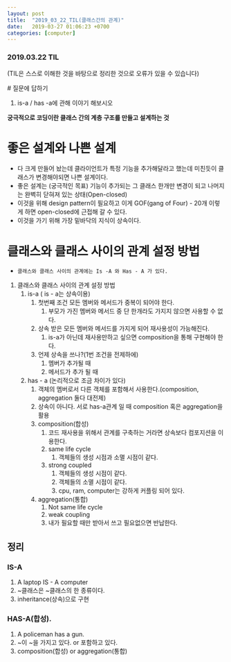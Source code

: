```yaml
---
layout: post
title:  "2019_03_22_TIL(클래스간의 관계)"
date:   2019-03-27 01:06:23 +0700
categories: [computer]
---
```


### 2019.03.22 TIL

(TIL은 스스로 이해한 것을 바탕으로 정리한 것으로 오류가 있을 수 있습니다)

\# 질문에 답하기

1. is-a / has -a에 관해 이야기 해보시오
 

**궁극적으로 코딩이란 클래스 간의 계층 구조를 만들고 설계하는 것**

# 좋은 설계와 나쁜 설계

* 다 크게 만들어 놨는데 클라이언트가 특정 기능을 추가해달라고 했는데 미친듯이 클래스가 변경해야되면 나쁜 설계이다.
* 좋은 설계는 (궁극적인 목표) 기능이 추가되는 그 클래스 한개만 변경이 되고 나머지는 완벽히 닫혀져 있는 상태(Open-closed)
* 이것을 위해 design pattern이 필요하고 이게 GOF(gang of Four) - 20개 이렇게 하면 open-closed에 근접해 갈 수 있다.
* 이것을 가기 위해 가장 밑바닥의 지식이 상속이다.

# 클래스와 클래스 사이의 관계 설정 방법
*     클래스와 클래스 사이의 관계에는 Is -A 와 Has - A 가 있다.
1. 클래스와 클래스 사이의 관계 설정 방법
    1. is-a ( is - a는 상속이용)
        1. 첫번째 조건 모든 멤버와 메서드가 중복이 되어야 한다.
            1. 부모가 가진 멤버와 메서드 중 단 한개라도 가지지 않으면 사용할 수 없다.
        2. 상속 받은 모든 멤버와 메서드를 가지게 되어 재사용성이 가능해진다.
            1. is-a가 아닌데 재사용만하고 싶으면 composition을 통해 구현해야 한다.
        3. 언제 상속을 쓰나?(1번 조건을 전제하에)
            1. 멤버가 추가될 때
            2. 메서드가 추가 될 때
    2. has - a (논리적으로 조금 차이가 있다)
        1. 객체의 멤버로서 다른 객체를 포함해서 사용한다.(composition, aggregation 둘다 대전제)
        2. 상속이 아니다. 서로 has-a관계 일 때 composition 혹은 aggregation을 활용
        1. composition(합성)
            1. 코드 재사용을 위해서 관계를 구축하는 거라면 상속보다 컴포지션을 이용한다.
            2. same life cycle
                1. 객체들의 생성 시점과 소멸 시점이 같다.
            3. strong coupled
                1. 객체들의 생성 시점이 같다.
                2. 객체들의 소멸 시점이 같다.
                3. cpu, ram, computer는 강하게 커플링 되어 있다.
        2. aggregation(통합)
            1. Not same life cycle
            2. weak coupling
            3. 내가 필요할 때만 받아서 쓰고 필요없으면 반납한다. 

## 정리

### IS-A 
1. A laptop IS - A computer
2. ~클래스은 ~클래스의 한 종류이다.
3. inheritance(상속)으로 구현

### HAS-A(합성).  
1.  A policeman has a gun. 
2. ~이 ~을 가지고 있다. or 포함하고 있다.
3. composition(합성) or aggregation(통합)
